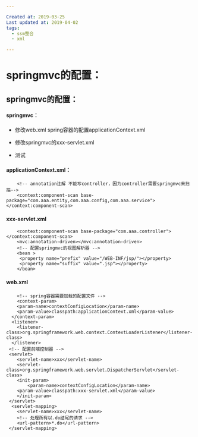 ```yaml
---

Created at: 2019-03-25
Last updated at: 2019-04-02
tags: 
  - ssm整合
  - xml

---
```


# springmvc的配置：


## springmvc的配置：

#### springmvc：

* 修改web.xml spring容器的配置applicationContext.xml

* 修改springmvc的xxx-servlet.xml
* 测试

#### applicationContext.xml：

        <!-- annotation注解 不能写controller，因为controller需要springmvc来扫描-->
        <context:component-scan base-package="com.aaa.entity,com.aaa.config,com.aaa.service"></context:component-scan>


#### xxx-servlet.xml

        <context:component-scan base-package="com.aaa.controller">            </context:component-scan>
        <mvc:annotation-driven></mvc:annotation-driven>
        <!-- 配置springmvc的视图解析器 -->
        <bean >
         <property name="prefix" value="/WEB-INF/jsp/"></property>
         <property name="suffix" value=".jsp"></property>
        </bean>


#### web.xml

        <!-- spring容器需要加载的配置文件 -->
        <context-param>
        <param-name>contextConfigLocation</param-name>
        <param-value>classpath:applicationContext.xml</param-value>
      </context-param>
      <listener>
        <listener-class>org.springframework.web.context.ContextLoaderListener</listener-class>
      </listener>
     <!-- 配置前端控制器 -->
     <servlet>
        <servlet-name>xxx</servlet-name>
        <servlet-class>org.springframework.web.servlet.DispatcherServlet</servlet-class>
        <init-param>
            <param-name>contextConfigLocation</param-name>
        <param-value>classpath:xxx-servlet.xml</param-value>
        </init-param>
     </servlet>
      <servlet-mapping>
        <servlet-name>xxx</servlet-name>
        <!-- 处理所有以.do结尾的请求 -->
        <url-pattern>*.do</url-pattern>
     </servlet-mapping>

